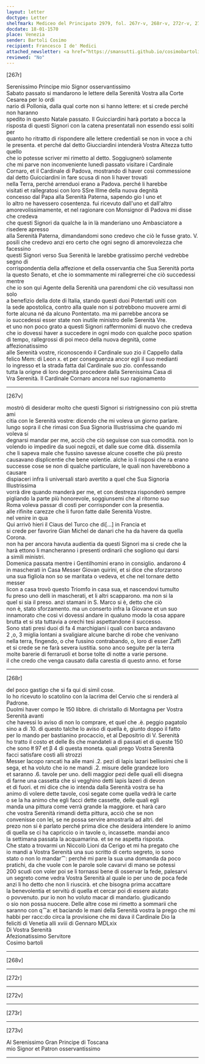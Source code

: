 ```yaml
---
layout: letter
doctype: Letter
shelfmark: Mediceo del Principato 2979, fol. 267r-v, 268r-v, 272r-v, 273r-v
docdate: 18-01-1570
place: Venezia
sender: Bartoli Cosimo
recipient: Francesco I de' Medici
attached_newsletter: <a href="https://smansutti.github.io/cosimobartoli/texts/3080_123/">3080_123</a>
reviewed: "No"
---
```


[267r]  
  
  
Serenissimo Principe mio Signor osservantissimo  
Sabato passato si mandarono le lettere della Serenità Vostra alla Corte Cesarea per lo ordi  
nario di Pollonia, dalla qual corte non si hanno lettere: et si crede perché non haranno  
spedito in questo Natale passato. Il Guicciardini harà portato a bocca la  
risposta di questi Signori con la catena presentatali non essendo essi soliti per  
quanto ho ritratto di rispondere alle lettere credentiali se non in voce a chi  
le presenta. et perché dal detto Giucciardini intenderà Vostra Altezza tutto quello  
che io potesse scriver mi rimetto al detto. Soggiugnerò solamente  
che mi parve non inconveniente lunedì passato visitare i Cardinale  
Cornaro, et il Cardinale di Padova, mostrando di haver così commessione  
dal detto Guicciardini in fare scusa di non li haver trovati  
nella Terra, perché arrenduoi erano a Padova. perché li harebbe  
visitati et rallegratosi con loro SSre Illme della nuova degnità  
concesso dal Papa alla Serenità Paterna, sapendo gio l uno et  
lo altro ne havessero cosentenza. fui ricevuto dall'uno et dall'altro  
amorevolissimamente, et nel ragionare con Monsignor di Padova mi disse che credeva  
che questi Signori da qualche la in là manderiano uno Ambasciatore a risedere apresso  
alla Serenità Paterna, dimandandomi sono credevo che ciò le fusse grato. V.  
posili che credevo anzi ero certo che ogni segno di amorevolezza che facessino  
questi Signori verso Sua Serenità le larebbe gratissimo perché vedrebbe segno di  
corrispondentia della affezione et della osservantia che Sua Serenità porta  
la questo Senato, et che io sommamente mi rallegrerrei che ciò succedessi mentre  
che io son qui Agente della Serenità una parendomi che ciò vesultassi non solo  
a benefizio della dote di Italia, stando questi duoi Potentati uniti con  
la sede apostolica, contro alla quale non si potrebbono muovere armi di  
forte alcuna né da alcuno Pontentato. ma mi parrebbe ancora se  
io succedessi esser state non inutile ministro delle Serenità Vre.  
et uno non poco grato a questi Signori raffermonimi di nuovo che credeva  
che io dovessi haver a succedere in ogni modo con qualche poco spation  
di tempo, rallegrossi di poi meco della nuova degnità, come affezionatissimo  
alle Serenità vostre, riconoscendo il Cardinale suo zio il Cappello dalla  
felico Mem: di Leon x. et per conseguenza ancor egli il suo medianti  
lo ingresso et la strada fatta dal Cardinale suo zio. confessando  
tutta la origne di loro degnità procedere dalla Serenissima Casa di  
Vra Serenità. Il Cardinale Cornaro ancora nel suo ragionamento  
  
---  

[267v]  
  
  
mostrò di desiderar molto che questi Signori si ristrignessino con più stretta ami  
citia con le Serenità vostre: dicendo che mi voleva un giorno parlare.  
lungo sopra il che rimasi con Sua Signoria Illustrissima che quando mi voleva si  
degnarsi mandar per me, acciò che ciò seguisse con sua comodità. non lo  
volendo io impedire da suoi negozii, et dalle sue come dità. dissemila  
che li sapeva male che fussino savesse alcune cosette che più presto  
causavano displicentie che bene volentie. alche io li risposi che ra erano  
successe cose se non di qualche particulare, le quali non haverebbono a causare  
dispiaceri infra li universali starò avertito a quel che Sua Signoria Illustrissima  
vorrà dire quando manderà per me, et con destreza risponderò sempre  
pigliando la parte più honorevole, soggiunsemi che al ritorno suo  
Roma voleva passar di costì per corrisponder con la presentia.  
alle rifinite carezze che li furon fatte dalle Serenità Vostre.  
nel venire in qua  
Qui arrivò hieri il Ciaus del Turco che di[...] in Francia et  
si crede per favorire Gian Michel de danari che ha da havere da quella Corona.  
non ha per ancora havuta audientia da questi Signori ma si crede che la  
harà ettono li mancheranno i presenti ordinarii che sogliono qui darsi  
a simili ministri.  
Domenica passata mentre i Gentilhomini erano in consiglio. andarono 4  
in mascherati in Casa Messer Giovan quirini, et si dice che sforzarono  
una sua figliola non so se maritata o vedeva, et che nel tornare detto messer  
licon a casa trovò questo Triomfo in casa sua, et nascendovi tumulto  
fu preso uno delli in mascherati, et li altri scapparono. ma non si la  
quel si sia il preso. anzi stamani in S. Marco si è, detto che ciò  
non è, stato sforzamento. ma un conserto infra la Giovane et un suo  
innamorato che cosi vi dovessi andare in qualuno modo la cosa appare  
brutta et si sta tuttavia a orechi tesi aspettandone il successo.  
Sono stati presi duoi di fa 4 marchigiani i quali con barca andavano  
2 ,o, 3 miglia lontani a svaligiare alcune barche di robe che venivano  
nella terra, fingendo, o che fussino contrabando, o, loro di esser Zaffi  
et si crede se ne farà severa iustitia. sono anco seguite per la terra  
molte barerie di ferraruoli et borse tolte di notte a varie persone.  
il che credo che venga causato dalla carestia di questo anno. et forse  
  
---  

[268r]  
  
  
del poco gastigo che si fa qui di simil cose.  
Io ho ricevuto lo scatolino con la lacrima del Cervio che si renderà al  
Padrone.  
Duolmi haver compo le 150 libbre. di christallo di Montagna per Vostra Serenità avanti  
che havessi lo aviso di non lo comprare, et quel che .è. peggio pagatolo  
sino a dì .10. di questo talche lo aviso di quella è, giunto doppo il fatto  
per lo mando per bastianino procaccio, et al Depositrio di V. Serenità  
ho tratto il costo et delle 8s che mandateli a dì passati et di queste 150  
che sono łł 97 et β 4 di questa moneta. quali prego Vostra Serenità  
facci satisfare costì alli strozzi  
Messer Iacopo rancati ha alle mani .2. pezi di lapis lazari bellissimi che li  
sega, et ha voluto che io ne mandi .2. misure delle grandeze loro  
et saranno .6. tavole per uno. delli maggior pezi delle quali elli disegna  
di farne una cassetta che si vegghino detti lapis lazeri di devon  
et di fuori. et mi dice che io intenda dalla Serenità vostra se ha  
animo di volere dette tavole, così segate come quella vedrà le carte  
o se la ha animo che egli facci dette cassette, delle quali egli  
manda una pittura come verrà grande la maggiore. et harà caro  
che vostra Serenità rimandi detta pittura, acciò che se non  
convenisse con lei, se ne possa servire amostrarla ad altri. del  
prezo non si è parlato perché prima dice che desidera intendere lo animo  
di quella se ci ha capriccio o in tavole o, incassette. mandai anco  
la settimana passata la acquamarina. et se ne aspetta risposta.  
Che stato a trovarmi un Niccolò Lioni da Cerigo et mi ha pregato che  
io mandi a Vostra Serenità una suo scritto di certo segreto, io sono  
stato o non lo mandar⁀: perché mi pare la sua una domanda da poco  
pratichi, da che vuole con le parole sole cavarvi di mano se potessi  
200 scudi con voler poi se li tornassi bene di osservar la fede, palesarvi  
un segreto come vedra Vostra Serenità al quale io per uno de poca fede  
anzi li ho detto che non li riuscirà. et che bisogna prima accattare  
la benevolentia et servitù di quella et cercar poi di essere aiutato  
o povvenuto. pur io non ho voluto macar di mandarlo. giudicando  
o sio non possa nuocere. Delle altre cose mi rimetto a sommarii che  
saranno con q⁀a: et baciando le mani della Serenità vostra la prego che mi  
habbi per racc:do circa la provisione che mi dava il Cardinale Dio la  
feliciti di Venetia alli xviii di Gennaro MDLxix  
Di Vostra Serenità  
Afezionatissimo Servitore  
Cosimo bartoli  
  
---  

[268v]  
  
  
  
---  

[272r]  
  
  
  
---  

[272v]  
  
  
  
---  

[273r]  
  
  
  
---  

[273v]  
  
  
Al Serenissimo Gran Principe di Toscana  
mio Signor et Patron osservantissimo  
  
---  

